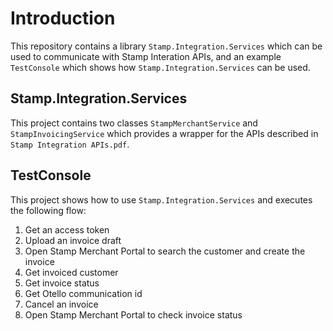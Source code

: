 # Introduction

This repository contains a library `Stamp.Integration.Services` which can be used to communicate with Stamp Interation APIs, and an example `TestConsole` which shows how `Stamp.Integration.Services` can be used.

Stamp.Integration.Services
-----

This project contains two classes `StampMerchantService` and `StampInvoicingService` which provides a wrapper for the APIs described in `Stamp Integration APIs.pdf`.

TestConsole
-----

This project shows how to use `Stamp.Integration.Services` and executes the following flow:

1) Get an access token
2) Upload an invoice draft
3) Open Stamp Merchant Portal to search the customer and create the invoice
4) Get invoiced customer
5) Get invoice status
6) Get Otello communication id
5) Cancel an invoice
6) Open Stamp Merchant Portal to check invoice status
